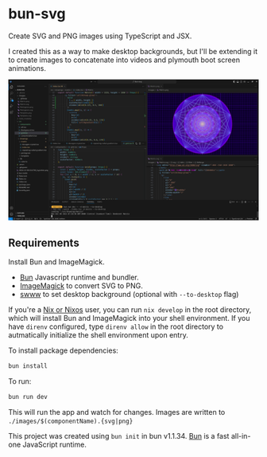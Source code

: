# bun-svg

Create SVG and PNG images using TypeScript and JSX.

I created this as a way to make desktop backgrounds, but I'll be extending it to create
images to concatenate into videos and plymouth boot screen animations.

![Screenshot](screenshot.png)

## Requirements

Install Bun and ImageMagick.

- [Bun](https://bun.sh/) Javascript runtime and bundler.
- [ImageMagick](https://imagemagick.org/script/index.php) to convert SVG to PNG.
- [swww](https://github.com/LGFae/swww) to set desktop background (optional with `--to-desktop` flag)

If you're a [Nix or Nixos](https://nixos.org/) user, you can run `nix develop`
in the root directory, which will install Bun and ImageMagick into your shell
environment. If you have `direnv` configured, type `direnv allow` in the root
directory to autmatically initialize the shell environment upon entry.

To install package dependencies:

```bash
bun install
```

To run:

```bash
bun run dev
```

This will run the app and watch for changes. Images are written to `./images/$(componentName).{svg|png}`

This project was created using `bun init` in bun v1.1.34. [Bun](https://bun.sh) is a fast all-in-one JavaScript runtime.
